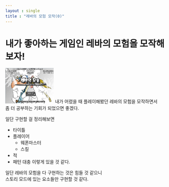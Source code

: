 ```yaml
---
layout : single
title : "레바의 모험 모작(0)"
---
```


# 내가 좋아하는 게임인 레바의 모험을 모작해보자!
<img src = "assets/Image/RevaRevive/RevaTitle.webp" width = 30%></img>
내가 어렸을 때 플레이해봤던 레바의 모험을 모작하면서   
좀 더 공부하는 기회가 되었으면 좋겠다.   

일단 구현할 걸 정리해보면
- 타이틀
- 플레이어
    - 웨폰마스터
    - 스킬
- 적
- 패턴
대충 이렇게 있을 것 같다.

일단 레바의 모험을 다 구현하는 것은 힘들 것 같으니   
스토리 모드에 있는 요소들만 구현할 것 같다.   